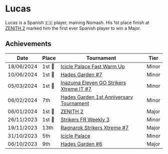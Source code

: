 # Lucas

Lucas is a Spanish :es: player, maining Nomash. 
His 1st place finish at [ZENITH 2](../../tournaments/misc/zenith2.md) marked him the first ever
Spanish player to win a Major.

## Achievements

|Date|Place|Tournament|Tier|
|-|-|-|-|
| 18/06/2024 |1st :1st_place_medal:| [Icicle Palace Fast Warm Up](../../tournaments/icicle/iciclewarmup.md) | Minor |
| 10/06/2024 |1st :1st_place_medal:| [Hades Garden #7](../../tournaments/hg/hg7.md) | Minor |
| 05/03/2024 |1st :1st_place_medal:| [Inazuma Eleven GO Strikers Xtreme IT #7](../../tournaments/italia/it7.md) | Minor |
| 06/02/2024 | 7th | [Hades Garden 1st Anniversary Tournament](../../tournaments/hg/hganni.md) | Minor |
| 06/01/2024 |1st :1st_place_medal: | [ZENITH 2](../../tournaments/misc/zenith2.md) | Major |
| 26/11/2023 |1st :1st_place_medal:| [Strikers FR Weekly 3](../../tournaments/weeklies/weekly3.md) | Minor |
| 19/11/2023 | 13th | [Ragnarok Strikers Xtreme #7](../../tournaments/ragna/ragnax7.md) | Major |
| 31/10/2023 | 5th | [Icicle Palace](../../tournaments/misc/icicle.md) | Minor |
| 06/10/2023 | 9th | [Hades Garden #6](../../tournaments/hg/hg6.md) | Major |
